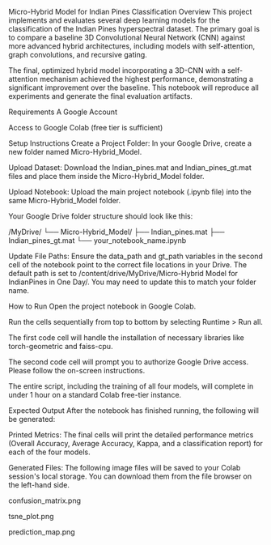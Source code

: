 Micro-Hybrid Model for Indian Pines Classification
Overview
This project implements and evaluates several deep learning models for the classification of the Indian Pines hyperspectral dataset. The primary goal is to compare a baseline 3D Convolutional Neural Network (CNN) against more advanced hybrid architectures, including models with self-attention, graph convolutions, and recursive gating.

The final, optimized hybrid model incorporating a 3D-CNN with a self-attention mechanism achieved the highest performance, demonstrating a significant improvement over the baseline. This notebook will reproduce all experiments and generate the final evaluation artifacts.

Requirements
A Google Account

Access to Google Colab (free tier is sufficient)

Setup Instructions
Create a Project Folder: In your Google Drive, create a new folder named Micro-Hybrid_Model.

Upload Dataset: Download the Indian_pines.mat and Indian_pines_gt.mat files and place them inside the Micro-Hybrid_Model folder.

Upload Notebook: Upload the main project notebook (.ipynb file) into the same Micro-Hybrid_Model folder.

Your Google Drive folder structure should look like this:

/MyDrive/
└── Micro-Hybrid_Model/
    ├── Indian_pines.mat
    ├── Indian_pines_gt.mat
    └── your_notebook_name.ipynb

Update File Paths: Ensure the data_path and gt_path variables in the second cell of the notebook point to the correct file locations in your Drive. The default path is set to /content/drive/MyDrive/Micro-Hybrid Model for IndianPines in One Day/. You may need to update this to match your folder name.

How to Run
Open the project notebook in Google Colab.

Run the cells sequentially from top to bottom by selecting Runtime > Run all.

The first code cell will handle the installation of necessary libraries like torch-geometric and faiss-cpu.

The second code cell will prompt you to authorize Google Drive access. Please follow the on-screen instructions.

The entire script, including the training of all four models, will complete in under 1 hour on a standard Colab free-tier instance.

Expected Output
After the notebook has finished running, the following will be generated:

Printed Metrics: The final cells will print the detailed performance metrics (Overall Accuracy, Average Accuracy, Kappa, and a classification report) for each of the four models.

Generated Files: The following image files will be saved to your Colab session's local storage. You can download them from the file browser on the left-hand side.

confusion_matrix.png

tsne_plot.png

prediction_map.png